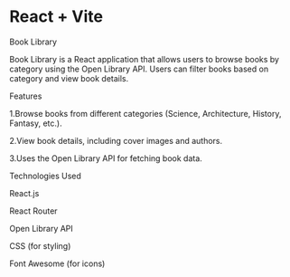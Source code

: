 # React + Vite

Book Library

Book Library is a React application that allows users to browse books by category using the Open Library API. Users can filter books based on category and view book details.

Features

1.Browse books from different categories (Science, Architecture, History, Fantasy, etc.).

2.View book details, including cover images and authors.

3.Uses the Open Library API for fetching book data.

Technologies Used

React.js

React Router

Open Library API

CSS (for styling)

Font Awesome (for icons)
